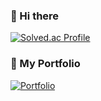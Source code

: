 ### 👋 Hi there
[![Solved.ac Profile](http://mazassumnida.wtf/api/v2/generate_badge?boj=bitnalchan92)](https://solved.ac/bitnalchan92/)

### 📃 My Portfolio
[![Portfolio](https://img.shields.io/badge/Portfolio-Visit%20Now-blue?style=for-the-badge&logo=vercel)](https://portfolio-rose-three-1zopyvmo8p.vercel.app/)
